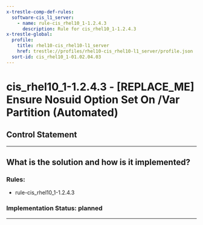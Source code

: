 ```yaml
---
x-trestle-comp-def-rules:
  software-cis_l1_server:
    - name: rule-cis_rhel10_1-1.2.4.3
      description: Rule for cis_rhel10_1-1.2.4.3
x-trestle-global:
  profile:
    title: rhel10-cis_rhel10-l1_server
    href: trestle://profiles/rhel10-cis_rhel10-l1_server/profile.json
  sort-id: cis_rhel10_1-01.02.04.03
---
```


# cis_rhel10_1-1.2.4.3 - \[REPLACE_ME\] Ensure Nosuid Option Set On /Var Partition (Automated)

## Control Statement

______________________________________________________________________

## What is the solution and how is it implemented?

<!-- For implementation status enter one of: implemented, partial, planned, alternative, not-applicable -->

<!-- Note that the list of rules under ### Rules: is read-only and changes will not be captured after assembly to JSON -->

<!-- Add control implementation description here for control: cis_rhel10_1-1.2.4.3 -->

### Rules:

  - rule-cis_rhel10_1-1.2.4.3

### Implementation Status: planned

______________________________________________________________________
